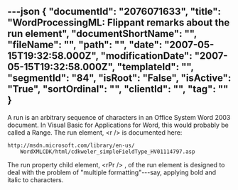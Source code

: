 ---json
{
  "documentId": "2076071633",
  "title": "WordProcessingML: Flippant remarks about the run element",
  "documentShortName": "",
  "fileName": "",
  "path": "",
  "date": "2007-05-15T19:32:58.000Z",
  "modificationDate": "2007-05-15T19:32:58.000Z",
  "templateId": "",
  "segmentId": "84",
  "isRoot": "False",
  "isActive": "True",
  "sortOrdinal": "",
  "clientId": "",
  "tag": ""
}
---

A run is an arbitrary sequence of characters in an Office System Word 2003 document. In Visual Basic for Applications for Word, this would probably be called a Range. The run element, &lt;r /&gt; is documented here:

    http://msdn.microsoft.com/library/en-us/
        WordXMLCDK/html/cdkweler_simpleFieldType_HV01114797.asp

The run property child element, &lt;rPr /&gt; , of the run element is designed to deal with the problem of &quot;multiple formatting&quot;---say, applying bold and italic to characters.
